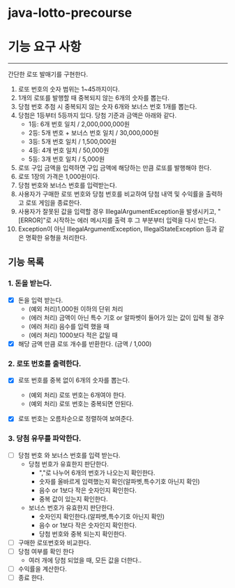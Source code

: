 # java-lotto-precourse

# 기능 요구 사항 
----
간단한 로또 발매기를 구현한다.

1. 로또 번호의 숫자 범위는 1~45까지이다.
2. 1개의 로또를 발행할 때 중복되지 않는 6개의 숫자를 뽑는다.
3. 당첨 번호 추첨 시 중복되지 않는 숫자 6개와 보너스 번호 1개를 뽑는다.
4. 당첨은 1등부터 5등까지 있다. 당첨 기준과 금액은 아래와 같다.
   - 1등: 6개 번호 일치 / 2,000,000,000원
   - 2등: 5개 번호 + 보너스 번호 일치 / 30,000,000원
   - 3등: 5개 번호 일치 / 1,500,000원
   - 4등: 4개 번호 일치 / 50,000원
   - 5등: 3개 번호 일치 / 5,000원 
5. 로또 구입 금액을 입력하면 구입 금액에 해당하는 만큼 로또를 발행해야 한다.
6. 로또 1장의 가격은 1,000원이다.
7. 당첨 번호와 보너스 번호를 입력받는다.
8. 사용자가 구매한 로또 번호와 당첨 번호를 비교하여 당첨 내역 및 수익률을 출력하고 로또 게임을 종료한다.
9. 사용자가 잘못된 값을 입력할 경우 IllegalArgumentException을 발생시키고, "[ERROR]"로 시작하는 에러 메시지를 출력 후 그 부분부터 입력을 다시 받는다.
10. Exception이 아닌 IllegalArgumentException, IllegalStateException 등과 같은 명확한 유형을 처리한다.


## 기능 목록 
### 1. 돈을 받는다. 
- [x] 돈을 입력 받는다. 
  - (예외 처리)1,000원 이하의 단위 처리
  - (에러 처리) 금액이 아닌 특수 기호 or 알파벳이 들어가 있는 값이 입력 될 경우
  - (에러 처리) 음수를 입력 했을 때
  - (에러 처리) 1000보다 적은 값일 때
- [x] 해당 금액 만큼 로또 개수를 반환한다. (금액 / 1,000)
	
### 2. 로또 번호를 출력한다.
- [x] 로또 번호를 중복 없이 6개의 숫자를 뽑는다.
  - (예외 처리) 로또 번호는 6개여야 한다.
  - (예외 처리) 로또 번호는 중복되면 안된다.
- [x] 로또 번호는 오름차순으로 정렬하여 보여준다.


### 3. 당첨 유무를 파악한다. 
- [ ] 당첨 번호 와 보너스 번호를 입력 받는다.  
  - 당첨 번호가 유효한지 판단한다. 
    - ","로 나누어 6개의 번호가 나오는지 확인한다. 
    - 숫자를 올바르게 입력했는지 확인(알파벳,특수기호 아닌지 확인)
    - 음수 or 1보다 작은 숫자인지 확인한다.
    - 중복 값이 있는지 확인한다.
  - 보너스 번호가 유효한지 판단한다.
    - 숫자인지 확인한다.(알파벳,특수기호 아닌지 확인)
    - 음수 or 1보다 작은 숫자인지 확인한다. 
    - 당첨 번호와 중복 되는지 확인한다.
- [ ] 구매한 로또번호와 비교한다.
- [ ] 당첨 여부를 확인 한다
	- 여러 개에 당첨 되었을 때, 모든 값을 더한다..
- [ ] 수익률을 계산한다.
- [ ] 종료 한다.
